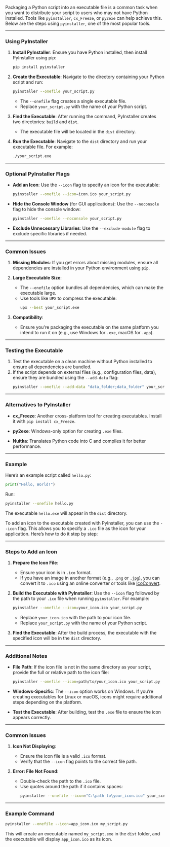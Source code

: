 Packaging a Python script into an executable file is a common task when you want to distribute your script to users who may not have Python installed. Tools like `pyinstaller`, `cx_Freeze`, or `py2exe` can help achieve this. Below are the steps using `pyinstaller`, one of the most popular tools.

---

### **Using PyInstaller**

1. **Install PyInstaller**:
   Ensure you have Python installed, then install PyInstaller using pip:
   ```bash
   pip install pyinstaller
   ```

2. **Create the Executable**:
   Navigate to the directory containing your Python script and run:
   ```bash
   pyinstaller --onefile your_script.py
   ```
   - The `--onefile` flag creates a single executable file.
   - Replace `your_script.py` with the name of your Python script.

3. **Find the Executable**:
   After running the command, PyInstaller creates two directories: `build` and `dist`.
   - The executable file will be located in the `dist` directory.

4. **Run the Executable**:
   Navigate to the `dist` directory and run your executable file. For example:
   ```bash
   ./your_script.exe
   ```

---

### **Optional PyInstaller Flags**

- **Add an Icon**:
  Use the `--icon` flag to specify an icon for the executable:
  ```bash
  pyinstaller --onefile --icon=icon.ico your_script.py
  ```

- **Hide the Console Window** (for GUI applications):
  Use the `--noconsole` flag to hide the console window:
  ```bash
  pyinstaller --onefile --noconsole your_script.py
  ```

- **Exclude Unnecessary Libraries**:
  Use the `--exclude-module` flag to exclude specific libraries if needed.

---

### **Common Issues**

1. **Missing Modules**:
   If you get errors about missing modules, ensure all dependencies are installed in your Python environment using `pip`.

2. **Large Executable Size**:
   - The `--onefile` option bundles all dependencies, which can make the executable large.
   - Use tools like `UPX` to compress the executable:
     ```bash
     upx --best your_script.exe
     ```

3. **Compatibility**:
   - Ensure you're packaging the executable on the same platform you intend to run it on (e.g., use Windows for `.exe`, macOS for `.app`).

---

### **Testing the Executable**

1. Test the executable on a clean machine without Python installed to ensure all dependencies are bundled.
2. If the script depends on external files (e.g., configuration files, data), ensure they are bundled using the `--add-data` flag:
   ```bash
   pyinstaller --onefile --add-data "data_folder;data_folder" your_script.py
   ```

---

### **Alternatives to PyInstaller**

- **cx_Freeze**:
  Another cross-platform tool for creating executables. Install it with `pip install cx_Freeze`.

- **py2exe**:
  Windows-only option for creating `.exe` files.

- **Nuitka**:
  Translates Python code into C and compiles it for better performance.

---

### **Example**

Here’s an example script called `hello.py`:

```python
print("Hello, World!")
```

Run:
```bash
pyinstaller --onefile hello.py
```

The executable `hello.exe` will appear in the `dist` directory.

To add an icon to the executable created with PyInstaller, you can use the `--icon` flag. This allows you to specify a `.ico` file as the icon for your application. Here’s how to do it step by step:

---

### **Steps to Add an Icon**

1. **Prepare the Icon File**:
   - Ensure your icon is in `.ico` format.
   - If you have an image in another format (e.g., `.png` or `.jpg`), you can convert it to `.ico` using an online converter or tools like [IcoConvert](https://icoconvert.com/).

2. **Build the Executable with PyInstaller**:
   Use the `--icon` flag followed by the path to your `.ico` file when running `pyinstaller`. For example:
   ```bash
   pyinstaller --onefile --icon=your_icon.ico your_script.py
   ```
   - Replace `your_icon.ico` with the path to your icon file.
   - Replace `your_script.py` with the name of your Python script.

3. **Find the Executable**:
   After the build process, the executable with the specified icon will be in the `dist` directory.

---

### **Additional Notes**
- **File Path**:
  If the icon file is not in the same directory as your script, provide the full or relative path to the icon file:
  ```bash
  pyinstaller --onefile --icon=path/to/your_icon.ico your_script.py
  ```

- **Windows-Specific**:
  The `--icon` option works on Windows. If you’re creating executables for Linux or macOS, icons might require additional steps depending on the platform.

- **Test the Executable**:
  After building, test the `.exe` file to ensure the icon appears correctly.

---

### **Common Issues**
1. **Icon Not Displaying**:
   - Ensure the icon file is a valid `.ico` format.
   - Verify that the `--icon` flag points to the correct file path.

2. **Error: File Not Found**:
   - Double-check the path to the `.ico` file.
   - Use quotes around the path if it contains spaces:
     ```bash
     pyinstaller --onefile --icon="C:\path to\your_icon.ico" your_script.py
     ```

---

### **Example Command**
```bash
pyinstaller --onefile --icon=app_icon.ico my_script.py
```

This will create an executable named `my_script.exe` in the `dist` folder, and the executable will display `app_icon.ico` as its icon.